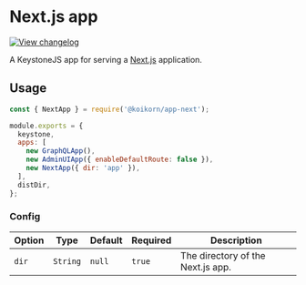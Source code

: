 <!--[meta]
section: api
subSection: apps
title: Next.js app
[meta]-->

# Next.js app

[![View changelog](https://img.shields.io/badge/changelogs.xyz-Explore%20Changelog-brightgreen)](https://changelogs.xyz/@koikorn/app-next)

A KeystoneJS app for serving a [Next.js](https://nextjs.org/) application.

## Usage

```javascript
const { NextApp } = require('@koikorn/app-next');

module.exports = {
  keystone,
  apps: [
    new GraphQLApp(),
    new AdminUIApp({ enableDefaultRoute: false }),
    new NextApp({ dir: 'app' }),
  ],
  distDir,
};
```

### Config

| Option | Type     | Default | Required | Description                       |
| ------ | -------- | ------- | -------- | --------------------------------- |
| `dir`  | `String` | `null`  | `true`   | The directory of the Next.js app. |
